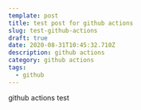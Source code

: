 ```yaml
---
template: post
title: test post for github actions
slug: test-github-actions
draft: true
date: 2020-08-31T10:45:32.710Z
description: github actions
category: github actions
tags:
  - github
---
```

github actions test